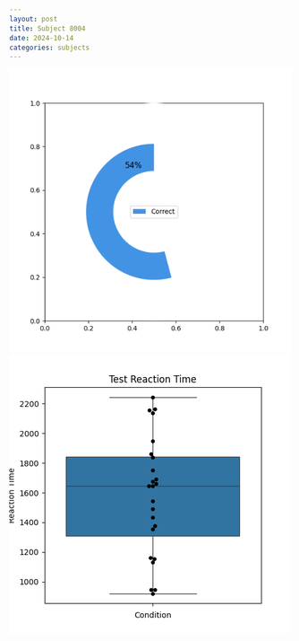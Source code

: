 ```yaml
---
layout: post
title: Subject 8004
date: 2024-10-14
categories: subjects
---
```


![](data/8004/run-13/8004_FN_acc_test.png)
![](data/8004/run-13/8004_FN_rt.png)
